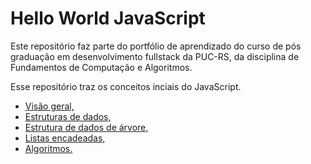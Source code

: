 # Hello World JavaScript
 
 Este repositório faz parte do portfólio de aprendizado do curso de pós graduação em desenvolvimento fullstack da PUC-RS, da disciplina de Fundamentos de Computação e Algoritmos.

 Esse repositório traz os conceitos inciais do JavaScript.
 * <a href="visao-geral.js">Visão geral,</a> 
 * <a href="estrutura-de-dados.js">Estruturas de dados,</a>
 * <a href="estrutura-de-dados-de-arvore.js">Estrutura de dados de árvore,</a>
 * <a href="listas-encadeadas.js">Listas encadeadas,</a>
 * <a href="algoritmos">Algoritmos.</a>
 